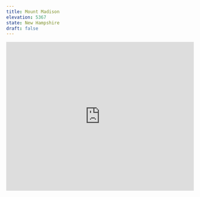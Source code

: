 ```yaml
---
title: Mount Madison 
elevation: 5367
state: New Hampshire
draft: false
---
```

<iframe class="alltrails" src="https://www.alltrails.com/widget/trail/us/new-hampshire/mount-madison-and-mount-adams-via-valley-way-star-lake-and-airline-trail?u=i&sh=q5vqbr" width="100%" height="400" frameBorder="0" scrolling="no" marginHeight="0" marginWidth="0" title="AllTrails: Trail Guides and Maps for Hiking, Camping, and Running"></iframe>
